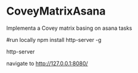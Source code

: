 # CoveyMatrixAsana
Implementa a Covey matrix basing on asana tasks


#run locally
 npm install http-server -g

 http-server

 navigate to http://127.0.0.1:8080/
